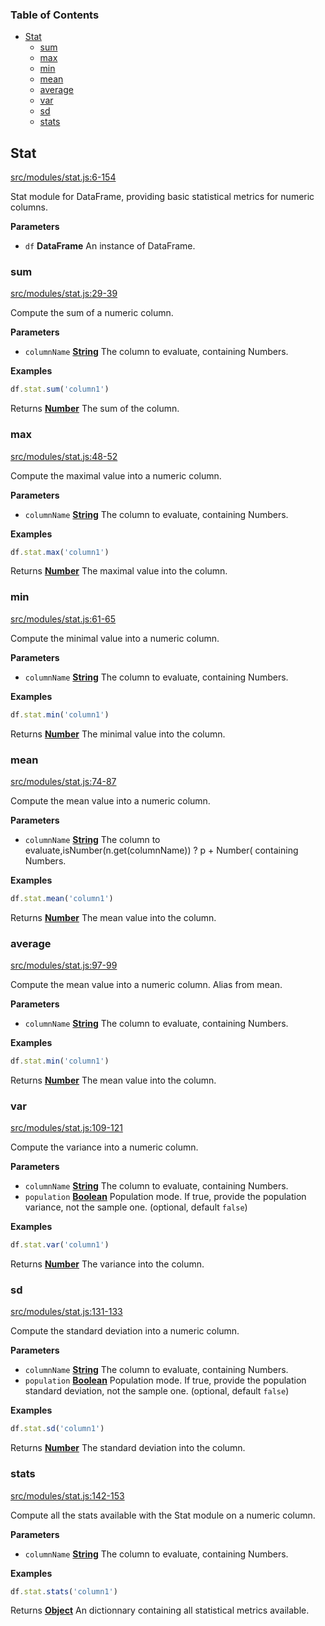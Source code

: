<!-- Generated by documentation.js. Update this documentation by updating the source code. -->

### Table of Contents

-   [Stat][1]
    -   [sum][2]
    -   [max][3]
    -   [min][4]
    -   [mean][5]
    -   [average][6]
    -   [var][7]
    -   [sd][8]
    -   [stats][9]

## Stat

[src/modules/stat.js:6-154][10]

Stat module for DataFrame, providing basic statistical metrics for numeric columns.

**Parameters**

-   `df` **DataFrame** An instance of DataFrame.

### sum

[src/modules/stat.js:29-39][11]

Compute the sum of a numeric column.

**Parameters**

-   `columnName` **[String][12]** The column to evaluate, containing Numbers.

**Examples**

```javascript
df.stat.sum('column1')
```

Returns **[Number][13]** The sum of the column.

### max

[src/modules/stat.js:48-52][14]

Compute the maximal value into a numeric column.

**Parameters**

-   `columnName` **[String][12]** The column to evaluate, containing Numbers.

**Examples**

```javascript
df.stat.max('column1')
```

Returns **[Number][13]** The maximal value into the column.

### min

[src/modules/stat.js:61-65][15]

Compute the minimal value into a numeric column.

**Parameters**

-   `columnName` **[String][12]** The column to evaluate, containing Numbers.

**Examples**

```javascript
df.stat.min('column1')
```

Returns **[Number][13]** The minimal value into the column.

### mean

[src/modules/stat.js:74-87][16]

Compute the mean value into a numeric column.

**Parameters**

-   `columnName` **[String][12]** The column to evaluate,isNumber(n.get(columnName)) ? p + Number( containing Numbers.

**Examples**

```javascript
df.stat.mean('column1')
```

Returns **[Number][13]** The mean value into the column.

### average

[src/modules/stat.js:97-99][17]

Compute the mean value into a numeric column.
Alias from mean.

**Parameters**

-   `columnName` **[String][12]** The column to evaluate, containing Numbers.

**Examples**

```javascript
df.stat.min('column1')
```

Returns **[Number][13]** The mean value into the column.

### var

[src/modules/stat.js:109-121][18]

Compute the variance into a numeric column.

**Parameters**

-   `columnName` **[String][12]** The column to evaluate, containing Numbers.
-   `population` **[Boolean][19]** Population mode. If true, provide the population variance, not the sample one. (optional, default `false`)

**Examples**

```javascript
df.stat.var('column1')
```

Returns **[Number][13]** The variance into the column.

### sd

[src/modules/stat.js:131-133][20]

Compute the standard deviation into a numeric column.

**Parameters**

-   `columnName` **[String][12]** The column to evaluate, containing Numbers.
-   `population` **[Boolean][19]** Population mode. If true, provide the population standard deviation, not the sample one. (optional, default `false`)

**Examples**

```javascript
df.stat.sd('column1')
```

Returns **[Number][13]** The standard deviation into the column.

### stats

[src/modules/stat.js:142-153][21]

Compute all the stats available with the Stat module on a numeric column.

**Parameters**

-   `columnName` **[String][12]** The column to evaluate, containing Numbers.

**Examples**

```javascript
df.stat.stats('column1')
```

Returns **[Object][22]** An dictionnary containing all statistical metrics available.

[1]: #stat

[2]: #sum

[3]: #max

[4]: #min

[5]: #mean

[6]: #average

[7]: #var

[8]: #sd

[9]: #stats

[10]: https://github.com/Gmousse/dataframe-js/blob/cef738e8a8e82e94515dfc49f015f842a8c410f2/src/modules/stat.js#L6-L154 "Source code on GitHub"

[11]: https://github.com/Gmousse/dataframe-js/blob/cef738e8a8e82e94515dfc49f015f842a8c410f2/src/modules/stat.js#L29-L39 "Source code on GitHub"

[12]: https://developer.mozilla.org/docs/Web/JavaScript/Reference/Global_Objects/String

[13]: https://developer.mozilla.org/docs/Web/JavaScript/Reference/Global_Objects/Number

[14]: https://github.com/Gmousse/dataframe-js/blob/cef738e8a8e82e94515dfc49f015f842a8c410f2/src/modules/stat.js#L48-L52 "Source code on GitHub"

[15]: https://github.com/Gmousse/dataframe-js/blob/cef738e8a8e82e94515dfc49f015f842a8c410f2/src/modules/stat.js#L61-L65 "Source code on GitHub"

[16]: https://github.com/Gmousse/dataframe-js/blob/cef738e8a8e82e94515dfc49f015f842a8c410f2/src/modules/stat.js#L74-L87 "Source code on GitHub"

[17]: https://github.com/Gmousse/dataframe-js/blob/cef738e8a8e82e94515dfc49f015f842a8c410f2/src/modules/stat.js#L97-L99 "Source code on GitHub"

[18]: https://github.com/Gmousse/dataframe-js/blob/cef738e8a8e82e94515dfc49f015f842a8c410f2/src/modules/stat.js#L109-L121 "Source code on GitHub"

[19]: https://developer.mozilla.org/docs/Web/JavaScript/Reference/Global_Objects/Boolean

[20]: https://github.com/Gmousse/dataframe-js/blob/cef738e8a8e82e94515dfc49f015f842a8c410f2/src/modules/stat.js#L131-L133 "Source code on GitHub"

[21]: https://github.com/Gmousse/dataframe-js/blob/cef738e8a8e82e94515dfc49f015f842a8c410f2/src/modules/stat.js#L142-L153 "Source code on GitHub"

[22]: https://developer.mozilla.org/docs/Web/JavaScript/Reference/Global_Objects/Object
